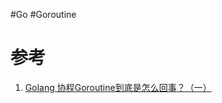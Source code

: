 #Go  #Goroutine 


# 参考
1. [Golang 协程Goroutine到底是怎么回事？（一）](https://mp.weixin.qq.com/s?__biz=MzAxMTA4Njc0OQ==&mid=2651440442&idx=5&sn=a57f4a1c917d7c9850c0a76bd379593b&chksm=80bb1bc8b7cc92deae4382d10b0a2f19d1e05cca4271df68ff30e538896a96d56eb6eec65d12&scene=21#wechat_redirect)